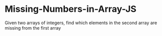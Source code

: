 # Missing-Numbers-in-Array-JS
Given two arrays of integers, find which elements in the second array are missing from the first array
